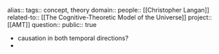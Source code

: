 alias::
tags:: concept, theory
domain::
people:: [[Christopher Langan]] 
related-to:: [[The Cognitive-Theoretic Model of the Universe]] 
project:: [[AMT]] 
question::
public:: true

- causation in both temporal directions?
-